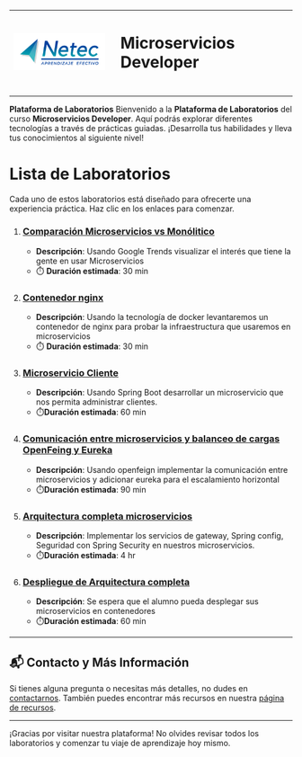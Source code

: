 <div>
<table>
  <tbody>
      <tr>
    <td> 
        <img src="./images/neteclogo.png" width="250px">
    <td>
    <td>
      <h1>Microservicios Developer<h1>
    </td>
  </tr>
  </tbody>
<table>
</div>

**Plataforma de Laboratorios**
Bienvenido a la **Plataforma de Laboratorios** del curso **Microservicios Developer**. Aquí podrás explorar diferentes tecnologías a través de prácticas guiadas. ¡Desarrolla tus habilidades y lleva tus conocimientos al siguiente nivel!

# Lista de Laboratorios
Cada uno de estos laboratorios está diseñado para ofrecerte una experiencia práctica. Haz clic en los enlaces para comenzar.

01. ### [Comparación Microservicios vs Monólitico](./Capitulo1/README.md)
    - **Descripción**: Usando Google Trends visualizar el interés que tiene la gente en usar Microservicios
    - ⏱️ **Duración estimada**: 30 min

02. ### [Contenedor nginx](./Capitulo2/README.md)
    - **Descripción**: Usando la tecnología de docker levantaremos un contenedor de nginx para probar la infraestructura que usaremos en microservicios
    - ⏱️ **Duración estimada**: 30 min

03. ### [Microservicio Cliente](./Capitulo3/README.md)
    - **Descripción**: Usando Spring Boot desarrollar un microservicio que nos permita administrar clientes. 
    - ⏱️**Duración estimada**: 60 min

04. ### [Comunicación entre microservicios y balanceo de cargas OpenFeing y Eureka](./Capitulo4/README.md)
    - **Descripción**: Usando openfeign implementar la comunicación entre microservicios y adicionar eureka para el escalamiento horizontal
    - ⏱️**Duración estimada**: 90 min

05. ### [Arquitectura completa microservicios](./Capitulo5/README.md)
    - **Descripción**: Implementar los servicios de gateway, Spring config, Seguridad con Spring Security en nuestros microservicios.
    - ⏱️**Duración estimada**: 4 hr


06. ### [Despliegue de Arquitectura completa](./Capitulo6/README.md)
    - **Descripción**: Se espera que el alumno pueda desplegar sus microservicios en contenedores
    - ⏱️**Duración estimada**: 60 min



---
## 📬 **Contacto y Más Información**

Si tienes alguna pregunta o necesitas más detalles, no dudes en [contactarnos](mailto:soporte@netec.com). También puedes encontrar más recursos en nuestra [página de recursos](https://netec.com).

---

¡Gracias por visitar nuestra plataforma! No olvides revisar todos los laboratorios y comenzar tu viaje de aprendizaje hoy mismo.
